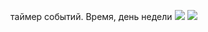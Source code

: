 таймер событий. Время, день недели
![](https://static.chipdip.ru/lib/926/DOC003926002.jpg)
![](https://static.chipdip.ru/lib/926/DOC003926005.jpg)
